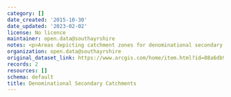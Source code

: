 ```yaml
---
category: []
date_created: '2015-10-30'
date_updated: '2023-02-02'
license: No licence
maintainer: open.data@southayrshire
notes: <p>Areas depicting catchment zones for denominational secondary schools</p>
organization: open.data@southayrshire
original_dataset_link: https://www.arcgis.com/home/item.html?id=88a6db9db81349e8be6a4e94f1f1378d
records: 2
resources: []
schema: default
title: Denominational Secondary Catchments
---
```

